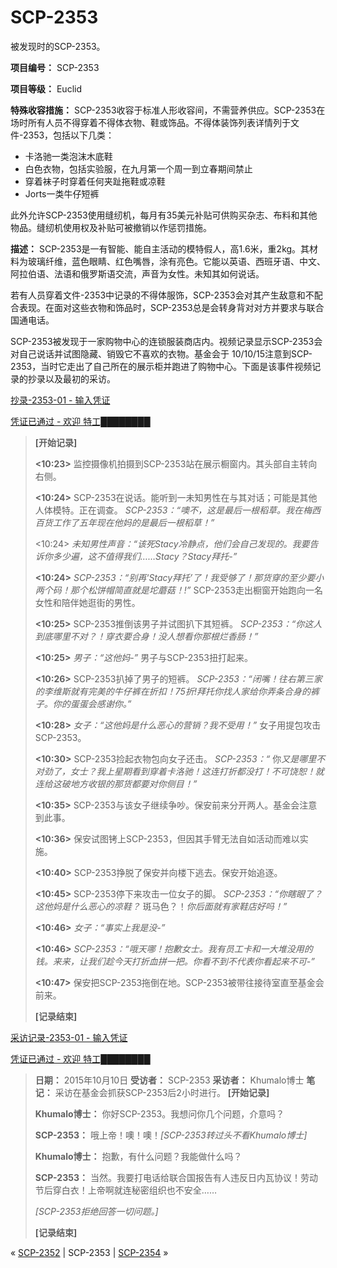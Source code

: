 # SCP-2353
                        




被发现时的SCP-2353。



**项目编号：** SCP-2353

**项目等级：** Euclid

**特殊收容措施：** SCP-2353收容于标准人形收容间，不需营养供应。SCP-2353在场时所有人员不得穿着不得体衣物、鞋或饰品。不得体装饰列表详情列于文件-2353，包括以下几类：

- 卡洛驰一类泡沫木底鞋
- 白色衣物，包括实验服，在九月第一个周一到立春期间禁止
- 穿着袜子时穿着任何夹趾拖鞋或凉鞋
- Jorts一类牛仔短裤

此外允许SCP-2353使用缝纫机，每月有35美元补贴可供购买杂志、布料和其他物品。缝纫机使用权及补贴可被撤销以作惩罚措施。

**描述：** SCP-2353是一有智能、能自主活动的模特假人，高1.6米，重2kg。其材料为玻璃纤维，蓝色眼睛、红色嘴唇，涂有亮色。它能以英语、西班牙语、中文、阿拉伯语、法语和俄罗斯语交流，声音为女性。未知其如何说话。

若有人员穿着文件-2353中记录的不得体服饰，SCP-2353会对其产生敌意和不配合表现。在面对这些衣物和饰品时，SCP-2353总是会转身背对对方并要求与联合国通电话。

SCP-2353被发现于一家购物中心的连锁服装商店内。视频记录显示SCP-2353会对自己说话并试图隐藏、销毁它不喜欢的衣物。基金会于 10/10/15注意到SCP-2353，当时它走出了自己所在的展示柜并跑进了购物中心。下面是该事件视频记录的抄录以及最初的采访。


<a shape='rect' class='collapsible-block-link' href='javascript:;'>&#25220;&#24405;-2353-01&#160;-&#160;&#36755;&#20837;&#20973;&#35777;</a>

<a shape='rect' class='collapsible-block-link' href='javascript:;'>&#20973;&#35777;&#24050;&#36890;&#36807;&#160;-&#160;&#27426;&#36814;&#160;&#29305;&#24037;&#9608;&#9608;&#9608;&#9608;&#9608;&#9608;&#9608;&#9608;</a>


> **[开始记录]** 
> 
> **<10:23>**  监控摄像机拍摄到SCP-2353站在展示橱窗内。其头部自主转向右侧。
> 
> **<10:24>**  SCP-2353在说话。能听到一未知男性在与其对话；可能是其他人体模特。正在调查。 *SCP-2353：“噢不，这是最后一根稻草。我在梅西百货工作了五年现在他妈的是最后一根稻草！”* 
> 
> <10:24> *未知男性声音：“该死Stacy冷静点，他们会自己发现的。我要告诉你多少遍，这不值得我们……Stacy？Stacy拜托-”* 
> 
> **<10:24>**  *SCP-2353：“别再‘Stacy拜托’了！我受够了！那货穿的至少要小两个码！那个松饼帽简直就是坨蘑菇！!”*  SCP-2353走出橱窗开始跑向一名女性和陪伴她逛街的男性。
> 
> **<10:25>**  SCP-2353推倒该男子并试图扒下其短裤。 *SCP-2353：“你这人到底哪里不对？！穿衣要合身！没人想看你那根烂香肠！”* 
> 
> **<10:25>**  *男子：“这他妈-”*  男子与SCP-2353扭打起来。
> 
> **<10:26>**  SCP-2353扒掉了男子的短裤。 *SCP-2353：“闭嘴！往右第三家的李维斯就有完美的牛仔裤在折扣！75折!拜托你找人家给你弄条合身的裤子。你的蛋蛋会感谢你。”* 
> 
> **<10:28>**  *女子：“这他妈是什么恶心的营销？我不受用！”*  女子用提包攻击SCP-2353。
> 
> **<10:30>**  SCP-2353捡起衣物包向女子还击。 *SCP-2353：“* 你*又是哪里不对劲了，女士？我上星期看到穿着卡洛驰！这连打折都没打！不可饶恕！就连给这破地方收银的那货都要对你侧目！”* 
> 
> **<10:35>**  SCP-2353与该女子继续争吵。保安前来分开两人。基金会注意到此事。
> 
> **<10:36>**  保安试图铐上SCP-2353，但因其手臂无法自如活动而难以实施。
> 
> **<10:40>**  SCP-2353挣脱了保安并向楼下逃去。保安开始追逐。
> 
> **<10:45>**  SCP-2353停下来攻击一位女子的脚。 *SCP-2353：“你瞎眼了？这他妈是什么恶心的凉鞋？* 斑马色？！*你后面就有家鞋店好吗！”* 
> 
> **<10:46>**  *女子：“事实上我是没-”* 
> 
> **<10:46>**  *SCP-2353：“哦天哪！抱歉女士。我有员工卡和一大堆没用的钱。来来，让我们趁今天打折血拼一把。你看不到不代表你看起来不可-”* 
> 
> **<10:47>**  保安把SCP-2353拖倒在地。SCP-2353被带往接待室直至基金会前来。
> 
> **[记录结束]** 
> 





<a shape='rect' class='collapsible-block-link' href='javascript:;'>&#37319;&#35775;&#35760;&#24405;-2353-01&#160;-&#160;&#36755;&#20837;&#20973;&#35777;</a>

<a shape='rect' class='collapsible-block-link' href='javascript:;'>&#20973;&#35777;&#24050;&#36890;&#36807;&#160;-&#160;&#27426;&#36814;&#160;&#29305;&#24037;&#9608;&#9608;&#9608;&#9608;&#9608;&#9608;&#9608;&#9608;</a>


> **日期：** 2015年10月10日
**受访者：** SCP-2353
**采访者：** Khumalo博士
**笔记：** 采访在基金会抓获SCP-2353后2小时进行。
**[开始记录]** 
> 
> **Khumalo博士：** 你好SCP-2353。我想问你几个问题，介意吗？
> 
> **SCP-2353：** 哦上帝！噢！噢！*[SCP-2353转过头不看Khumalo博士]* 
> 
> **Khumalo博士：** 抱歉，有什么问题？我能做什么吗？
> 
> **SCP-2353：** 当然。我要打电话给联合国报告有人违反日内瓦协议！劳动节后穿白衣！上帝啊就连秘密组织也不安全……
> 
> *[SCP-2353拒绝回答一切问题。]* 
> 
> **[记录结束]** 
> 






« <a shape='rect' class='newpage' href='/scp-2352'>SCP-2352</a> | SCP-2353 | [SCP-2354](/scp-2354) »





                    